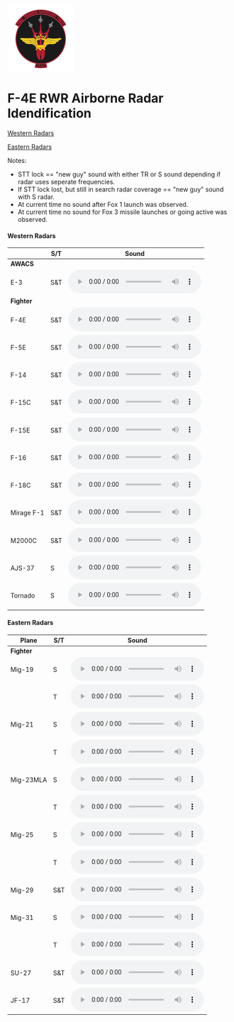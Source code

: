![JTAF Logo](../../JTAF/img/Logo.png)

# **F-4E RWR Airborne Radar Idendification**


[Western Radars](#western-radars)

[Eastern Radars](#eastern-radars)

Notes:
*   STT lock == "new guy" sound with either TR or S sound depending if radar uses seperate frequencies. 
*   If STT lock lost, but still in search radar coverage == "new guy" sound with S radar.
*   At current time no sound after Fox 1 launch was observed.
*   At current time no sound for Fox 3 missile launches or going active was observed.

#### Western Radars
|        |S/T    |Sound  |
|--------|-------|-------|
|**AWACS**|  |       |
 E-3    |S&T |<audio controls><source src="../../JTAF/sounds/radar/E-3.wav" type="audio/wav"></audio>|
|**Fighter**|  |       |
| F-4E    |S&T |<audio controls><source src="../../JTAF/sounds/radar/F_4E.wav" type="audio/wav"></audio>|
| F-5E    |S&T |<audio controls><source src="../../JTAF/sounds/radar/F_5.wav" type="audio/wav"></audio>|
| F-14     |S&T |<audio controls><source src="../../JTAF/sounds/radar/F_14.wav" type="audio/wav"></audio>|
| F-15C    |S&T |<audio controls><source src="../../JTAF/sounds/radar/F_15.wav" type="audio/wav"></audio>|
| F-15E    |S&T |<audio controls><source src="../../JTAF/sounds/radar/F_15.wav" type="audio/wav"></audio>|
| F-16     |S&T |<audio controls><source src="../../JTAF/sounds/radar/F_16.wav" type="audio/wav"></audio>|
| F-18C     |S&T |<audio controls><source src="../../JTAF/sounds/radar/F_18.wav" type="audio/wav"></audio>|
| Mirage F-1 |S&T |<audio controls><source src="../../JTAF/sounds/radar/Mirage_F1_search.wav" type="audio/wav"></audio>|
| M2000C |S&T |<audio controls><source src="../../JTAF/sounds/radar/M2000.wav" type="audio/wav"></audio>|
| AJS-37 |S |<audio controls><source src="../../JTAF/sounds/radar/AJS-37.wav" type="audio/wav"></audio>|
| Tornado |S |<audio controls><source src="../../JTAF/sounds/radar/Tornado_search.wav" type="audio/wav"></audio>|


#### Eastern Radars
| Plane  |S/T|Sound  |
|--------|-------|-------|
|**Fighter**|        |       |
| Mig-19    | S |<audio controls><source src="../../JTAF/sounds/radar/MiG-19_search.wav" type="audio/wav"></audio>|
|           | T |<audio controls><source src="../../JTAF/sounds/radar/MiG-19_track.wav" type="audio/wav"></audio>|
| Mig-21| S |<audio controls><source src="../../JTAF/sounds/radar/MiG-21_search.wav" type="audio/wav"></audio>|
|       | T |<audio controls><source src="../../JTAF/sounds/radar/MiG-21_track.wav" type="audio/wav"></audio>|
| Mig-23MLA| S |<audio controls><source src="../../JTAF/sounds/radar/MiG-23_search.wav" type="audio/wav"></audio>|
|       | T |<audio controls><source src="../../JTAF/sounds/radar/MiG-23_track.wav" type="audio/wav"></audio>|
| Mig-25| S |<audio controls><source src="../../JTAF/sounds/radar/MiG-25_search.wav" type="audio/wav"></audio>|
|       | T |<audio controls><source src="../../JTAF/sounds/radar/MiG-25_track.wav" type="audio/wav"></audio>|
| Mig-29   | S&T|<audio controls><source src="../../JTAF/sounds/radar/MiG-29A_search.wav" type="audio/wav"></audio>|
| Mig-31| S |<audio controls><source src="../../JTAF/sounds/radar/MiG-31_search.wav" type="audio/wav"></audio>|
|       | T |<audio controls><source src="../../JTAF/sounds/radar/MiG-31_track.wav" type="audio/wav"></audio>|
| SU-27    | S&T |<audio controls><source src="../../JTAF/sounds/radar/MiG-29A_search.wav" type="audio/wav"></audio>|
| JF-17 | S&T |<audio controls><source src="../../JTAF/sounds/radar/JF-17.wav" type="audio/wav"></audio>| 